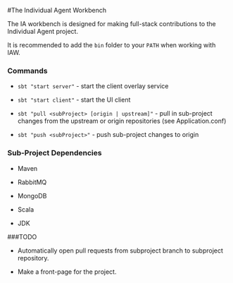 #The Individual Agent Workbench

The IA workbench is designed for making full-stack contributions to the Individual Agent project.

It is recommended to add the `bin` folder to your `PATH` when working with IAW.

### Commands
*  `sbt "start server"` - start the client overlay service

*  `sbt "start client"` - start the UI client

*  `sbt "pull <subProject> [origin | upstream]"` - pull in sub-project changes from the upstream or origin repositories (see Application.conf)

*  `sbt "push <subProject>"` - push sub-project changes to origin

### Sub-Project Dependencies
*  Maven

*  RabbitMQ

*  MongoDB

*  Scala

*  JDK


###TODO
*  Automatically open pull requests from subproject branch to subproject repository.

*  Make a front-page for the project.